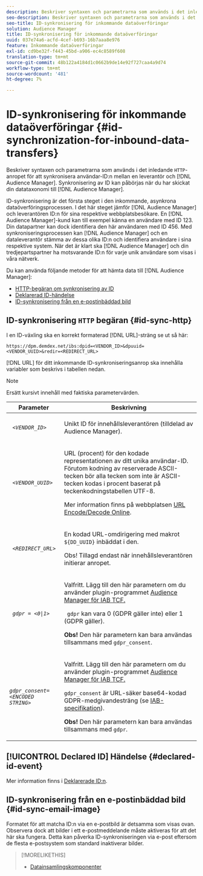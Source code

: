 ```yaml
---
description: Beskriver syntaxen och parametrarna som används i det inledande HTTP-anropet för att synkronisera användar-ID:n mellan en leverantör och Audience Manager. Synkronisering av ID kan påbörjas när du har skickat din datataxonomi till Audience Manager.
seo-description: Beskriver syntaxen och parametrarna som används i det inledande HTTP-anropet för att synkronisera användar-ID:n mellan en leverantör och Audience Manager. Synkronisering av ID kan påbörjas när du har skickat din datataxonomi till Audience Manager.
seo-title: ID-synkronisering för inkommande dataöverföringar
solution: Audience Manager
title: ID-synkronisering för inkommande dataöverföringar
uuid: 037e74a6-acfd-4cef-b693-16b7aaa8e976
feature: Inkommande dataöverföringar
exl-id: cd9be32f-f443-45bd-a906-ec4c8589f608
translation-type: tm+mt
source-git-commit: 48b122a4184d1c0662b9de14e92f727caa4a9d74
workflow-type: tm+mt
source-wordcount: '481'
ht-degree: 7%

---
```


# ID-synkronisering för inkommande dataöverföringar {#id-synchronization-for-inbound-data-transfers}

Beskriver syntaxen och parametrarna som används i det inledande `HTTP`-anropet för att synkronisera användar-ID:n mellan en leverantör och [!DNL Audience Manager]. Synkronisering av ID kan påbörjas när du har skickat din datataxonomi till [!DNL Audience Manager].

ID-synkronisering är det första steget i den inkommande, asynkrona dataöverföringsprocessen. I det här steget jämför [!DNL Audience Manager] och leverantören ID:n för sina respektive webbplatsbesökare. En [!DNL Audience Manager]-kund kan till exempel känna en användare med ID 123. Din datapartner kan dock identifiera den här användaren med ID 456. Med synkroniseringsprocessen kan [!DNL Audience Manager] och en dataleverantör stämma av dessa olika ID:n och identifiera användare i sina respektive system. När det är klart ska [!DNL Audience Manager] och din tredjepartspartner ha motsvarande ID:n för varje unik användare som visas i våra nätverk.

Du kan använda följande metoder för att hämta data till [!DNL Audience Manager]:

* [HTTP-begäran om synkronisering av ID](../../../integration/sending-audience-data/batch-data-transfer-explained/id-sync-http.md#id-sync-http)
* [Deklarerad ID-händelse](../../../integration/sending-audience-data/batch-data-transfer-explained/id-sync-http.md#declared-id-event)
* [ID-synkronisering från en e-postinbäddad bild](../../../integration/sending-audience-data/batch-data-transfer-explained/id-sync-http.md#id-sync-email-image)

## ID-synkronisering `HTTP` begäran {#id-sync-http}

I en ID-växling ska en korrekt formaterad [!DNL URL]-sträng se ut så här:

```
https://dpm.demdex.net/ibs:dpid=<VENDOR_ID>&dpuuid=<VENDOR_UUID>&redir=<REDIRECT_URL>
```

[!DNL URL] för ditt inkommande ID-synkroniseringsanrop ska innehålla variabler som beskrivs i tabellen nedan.

>[!NOTE]
>
>Ersätt kursivt innehåll med faktiska parametervärden.

<table id="table_EB9F4246E2A34ABB8ED06EA458EB186F"> 
 <thead> 
  <tr> 
   <th colname="col1" class="entry"> Parameter </th> 
   <th colname="col2" class="entry"> Beskrivning </th> 
  </tr> 
 </thead>
 <tbody> 
  <tr> 
   <td colname="col1"> <code> <i>&lt;VENDOR_ID&gt;</i> </code> </td> 
   <td colname="col2"> <p>Unikt ID för innehållsleverantören (tilldelad av <span class="keyword"> Audience Manager</span>). </p> </td> 
  </tr> 
  <tr> 
   <td colname="col1"> <code> <i>&lt;VENDOR_UUID&gt;</i> </code> </td> 
   <td colname="col2"> <p>URL (procent) för den kodade representationen av ditt unika användar-ID. Förutom kodning av reserverade ASCII-tecken bör alla tecken som inte är ASCII-tecken kodas i procent baserat på teckenkodningstabellen UTF-8. </p> <p>Mer information finns på webbplatsen <a href="https://www.url-encode-decode.com" format="http" scope="external"> URL Encode/Decode Online</a>. </p> </td> 
  </tr> 
  <tr> 
   <td colname="col1"> <code> <i>&lt;REDIRECT_URL&gt;</i> </code> </td> 
   <td colname="col2"> <p>En kodad URL-omdirigering med makrot <code> ${DD_UUID}</code> inbäddat i den. </p> <p>Obs!  Tillagd endast när innehållsleverantören initierar anropet. </p> </td> 
  </tr> 
  <tr> 
   <td colname="col1"> <code> <i>gdpr = &lt;0|1&gt;</i> </code> </td> 
   <td colname="col2"> <p>Valfritt. Lägg till den här parametern om du använder plugin-programmet <a href="../../../overview/data-security-and-privacy/aam-iab-plugin.md">Audience Manager för IAB TCF.</a></p> <p><code> gdpr</code> kan vara 0 (GDPR gäller inte) eller 1 (GDPR gäller). </p> <p> <b>Obs!</b> Den här parametern kan bara användas tillsammans med  <code>gdpr_consent</code>.</p></td> 
  </tr> 
  <tr> 
   <td colname="col1"> <code><i>gdpr_consent=&lt;ENCODED STRING&gt;</i> </code> </td> 
   <td colname="col2"> <p>Valfritt. Lägg till den här parametern om du använder plugin-programmet <a href="../../../overview/data-security-and-privacy/aam-iab-plugin.md">Audience Manager för IAB TCF.</a></p> <p><code>gdpr_consent</code> är URL-säker base64-kodad GDPR-medgivandesträng (se <a href="https://github.com/InteractiveAdvertisingBureau/GDPR-Transparency-and-Consent-Framework/blob/master/URL-based%20Consent%20Passing_%20Framework%20Guidance.md#specifications" format="http" scope="external"> IAB-specifikation</a>). </p> <p> <b>Obs!</b> Den här parametern kan bara användas tillsammans med  <code>gdpr</code>.</p> </td> 
  </tr> 
 </tbody> 
</table>

## [!UICONTROL Declared ID] Händelse  {#declared-id-event}

Mer information finns i [Deklarerade ID:n](../../../features/declared-ids.md).

## ID-synkronisering från en e-postinbäddad bild {#id-sync-email-image}

Formatet för att matcha ID:n via en e-postbild är detsamma som visas ovan. Observera dock att bilder i ett e-postmeddelande måste aktiveras för att det här ska fungera. Detta kan påverka ID-synkroniseringen via e-post eftersom de flesta e-postsystem som standard inaktiverar bilder.

>[!MORELIKETHIS]
>
>* [Datainsamlingskomponenter](../../../reference/system-components/components-data-collection.md)

